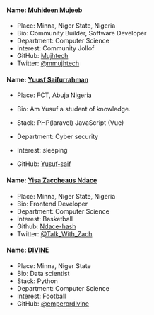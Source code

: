 #### Name: [Muhideen Mujeeb](https://github.com/Mujhtech)
- Place: Minna, Niger State, Nigeria
- Bio: Community Builder, Software Developer
- Department: Computer Science
- Interest: Community Jollof
- GitHub: [Mujhtech](https://github.com/Mujhtech)
- Twitter: [@mmujhtech](https://twitter.com/mmujhtech)


#### Name: [Yuusf Saifurrahman](https://github.com/yusuf-saif)

- Place: FCT, Abuja Nigeria

- Bio: Am Yusuf a student of knowledge.

- Stack: PHP(laravel) JavaScript (Vue)

- Department: Cyber security

- Interest: sleeping

- GitHub: [Yusuf-saif](https://github.com/yusuf-saif)


#### Name: [Yisa Zaccheaus Ndace](https://github.com/Ndace-hash)
- Place: Minna, Niger State, Nigeria
- Bio: Frontend Developer
- Department: Computer Science
- Interest: Basketball
- Github: [Ndace-hash](https://github.com/Ndace-hash)
- Twitter: [@Talk_With_Zach](https://twitter.com/Talk_With_Zach)

#### Name: [DIVINE](https://github.com/emperordivine)
- Place: Minna, Niger State
- Bio: Data scientist
- Stack: Python
- Department: Computer Science
- Interest: Football
- GitHub: [@emperordivine](https://github.com/emperordivine)
